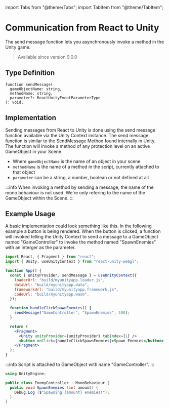 import Tabs from "@theme/Tabs";
import TabItem from "@theme/TabItem";

# Communication from React to Unity

The send message function lets you asynchronously invoke a method in the Unity game.

> Available since version 9.0.0

## Type Definition

```tsx title="Type Definition"
function sendMessage(
  gameObjectName: string,
  methodName: string,
  parameter?: ReactUnityEventParameterType
): void;
```

## Implementation

Sending messages from React to Unity is done using the send message function available via the Unity Context instance. The send message function is similar to the SendMessage Method found internally in Unity. The function will invoke a method of any protection level on an active GameObject in your Scene.

- Where `gameObjectName` is the name of an object in your scene
- `methodName` is the name of a method in the script, currently attached to that object
- `parameter` can be a string, a number, boolean or not defined at all

:::info
When invoking a method by sending a message, the name of the mono behaviour is not used. We're only refering to the name of the GameObject within the Scene.
:::

## Example Usage

A basic implementation could look something like this. In the following example a button is being rendered. When the button is clicked, a function will invoked telling the Unity Context to send a message to a GameObject named "GameController" to invoke the method named "SpawnEnemies" with an interger as the parameter.

<Tabs>
<TabItem value="App.jsx" label="App.jsx">

```jsx showLineNumbers title="App.jsx"
import React, { Fragment } from "react";
import { Unity, useUnityContext } from "react-unity-webgl";

function App() {
  const { unityProvider, sendMessage } = useUnityContext({
    loaderUrl: "build/myunityapp.loader.js",
    dataUrl: "build/myunityapp.data",
    frameworkUrl: "build/myunityapp.framework.js",
    codeUrl: "build/myunityapp.wasm",
  });

  function handleClickSpawnEnemies() {
    sendMessage("GameController", "SpawnEnemies", 100);
  }

  return (
    <Fragment>
      <Unity unityProvider={unityProvider} tabIndex={1} />
      <button onClick={handleClickSpawnEnemies}>Spawn Enemies</button>
    </Fragment>
  );
}
```

</TabItem>
<TabItem value="EnemyController.cs" label="EnemyController.cs">

:::info
Script is attached to GameObject with name "GameController".
:::

```cs showLineNumbers title="EnemyController.cs"
using UnityEngine;

public class EnemyController : MonoBehaviour {
  public void SpawnEnemies (int amount) {
    Debug.Log ($"Spawning {amount} enemies!");
  }
}
```

</TabItem>
</Tabs>
